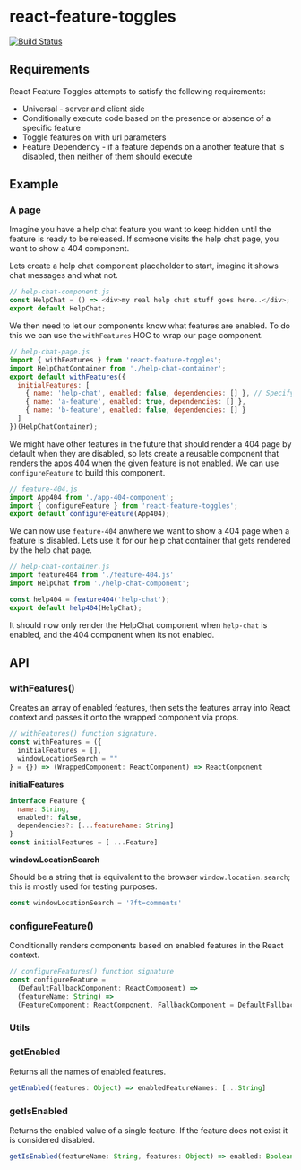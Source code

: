 # react-feature-toggles

[![Build Status](https://travis-ci.com/paralleldrive/react-feature-toggles.svg?token=Ba8H1FN3UT5CqqFhs2AM&branch=master)](https://travis-ci.com/paralleldrive/react-feature-toggles)

## Requirements

React Feature Toggles attempts to satisfy the following requirements:

* Universal - server and client side
* Conditionally execute code based on the presence or absence of a specific feature
* Toggle features on with url parameters
* Feature Dependency - if a feature depends on a another feature that is disabled, then neither of them should execute


## Example

### A page
Imagine you have a help chat feature you want to keep hidden until the feature is ready to be released.
If someone visits the help chat page, you want to show a 404 component.

Lets create a help chat component placeholder to start, imagine it shows chat messages and what not. 
```javascript
// help-chat-component.js
const HelpChat = () => <div>my real help chat stuff goes here..</div>;
export default HelpChat;
```

We then need to let our components know what features are enabled. To do this we can use the `withFeatures` HOC to wrap our page component.

```javascript
// help-chat-page.js
import { withFeatures } from 'react-feature-toggles';
import HelpChatContainer from './help-chat-container';
export default withFeatures({
  initialFeatures: [
    { name: 'help-chat', enabled: false, dependencies: [] }, // Specify the 'help-chat' feature
    { name: 'a-feature', enabled: true, dependencies: [] },
    { name: 'b-feature', enabled: false, dependencies: [] }
  ]
})(HelpChatContainer);
```


We might have other features in the future that should render a 404 page by default when they are disabled, so lets create a reusable component that renders the apps 404 when the given feature is not enabled. We can use `configureFeature` to build this component.

```javascript
// feature-404.js
import App404 from './app-404-component';
import { configureFeature } from 'react-feature-toggles';
export default configureFeature(App404);
```

We can now use `feature-404` anwhere we want to show a 404 page when a feature is disabled. Lets use it for our help chat container that gets rendered by the help chat page.

```javascript
// help-chat-container.js
import feature404 from './feature-404.js'
import HelpChat from './help-chat-component';

const help404 = feature404('help-chat');
export default help404(HelpChat);
```
It should now only render the HelpChat component when `help-chat` is enabled, and the 404 component when its not enabled.


## API

### withFeatures()

Creates an array of enabled features, then sets the features array into React context and passes it onto the wrapped component via props.



```javascript
// withFeatures() function signature.
const withFeatures = ({
  initialFeatures = [],
  windowLocationSearch = ""
} = {}) => (WrappedComponent: ReactComponent) => ReactComponent
```

__initialFeatures__

```javascript
interface Feature {
  name: String,
  enabled?: false,
  dependencies?: [...featureName: String]
}
const initialFeatures = [ ...Feature]
```

__windowLocationSearch__

Should be a string that is equivalent to the browser `window.location.search`; this is mostly used for testing purposes.

```javascript
const windowLocationSearch = '?ft=comments'
```

### configureFeature()

Conditionally renders components based on enabled features in the React context.

```javascript
// configureFeatures() function signature
const configureFeature =
  (DefaultFallbackComponent: ReactComponent) =>
  (featureName: String) =>
  (FeatureComponent: ReactComponent, FallbackComponent = DefaultFallbackComponent) => ReactComponent
```

### Utils

### getEnabled
Returns all the names of enabled features.

```javascript
getEnabled(features: Object) => enabledFeatureNames: [...String]
```

### getIsEnabled
Returns the enabled value of a single feature. If the feature does not exist it is considered disabled.

```javascript
getIsEnabled(featureName: String, features: Object) => enabled: Boolean
```
